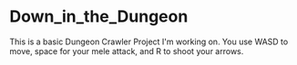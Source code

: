 # Down_in_the_Dungeon
This is a basic Dungeon Crawler Project I'm working on. You use WASD to move, space for your mele attack, and R to shoot your arrows.
